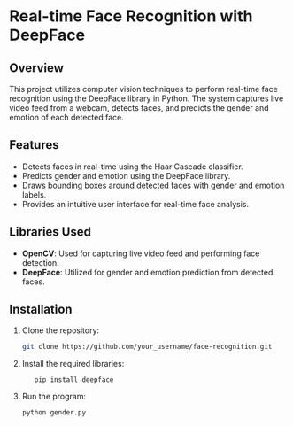 # Real-time Face Recognition with DeepFace

## Overview

This project utilizes computer vision techniques to perform real-time face recognition using the DeepFace library in Python. The system captures live video feed from a webcam, detects faces, and predicts the gender and emotion of each detected face.

## Features

- Detects faces in real-time using the Haar Cascade classifier.
- Predicts gender and emotion using the DeepFace library.
- Draws bounding boxes around detected faces with gender and emotion labels.
- Provides an intuitive user interface for real-time face analysis.

## Libraries Used

- **OpenCV**: Used for capturing live video feed and performing face detection.
- **DeepFace**: Utilized for gender and emotion prediction from detected faces.

## Installation

1. Clone the repository:
   ```bash
   git clone https://github.com/your_username/face-recognition.git
   ```
2. Install the required libraries:
   ```pip install opencv-python-headless
      pip install deepface
   ```
3. Run the program:

   ```
   python gender.py

   ```
